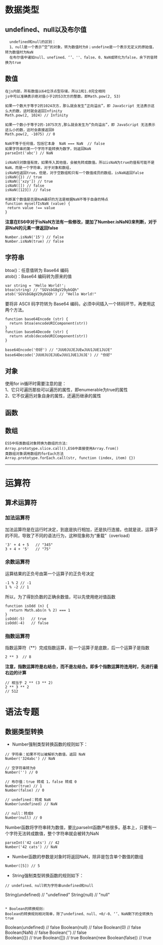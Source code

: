 # 数据类型   
## undefined、null以及布尔值   
```   
  undefined和null的区别：   
  1、null是一个表示“空”的对象，转为数值时为0；undefine是一个表示无定义的原始值，转为数值时为NaN  
  在布尔值中诸如null、unefined、‘’、''、false、0、NaN或转化为false，余下的皆转换为true   
 ```   
 
 ## 数值   
 ```  
 在js内部，所有数值以64位浮点型存储，所以1和1.0完全相同   
 js中可以准确表示绝对值小于2的53次方的整数，即Math.pow(2, 53)   
 
 如果一个数大于等于2的1024次方，那么就会发生“正向溢出”，即 JavaScript 无法表示这么大的数，这时就会返回Infinity   
 Math.pow(2, 1024) // Infinity   
 
 如果一个数小于等于2的-1075次方,那么就会发生为“负向溢出”，即 JavaScript 无法表示这么小的数，这时会直接返回0   
 Math.pow(2, -1075) // 0   
 
NaN不等于任何值，包括它本身  NaN === NaN  // false  
如果字符串的第一个字符不能转换为数字，则返回NaN  
parseInt('abc') // NaN  

isNaN只对数值有效，如果传入其他值，会被先转成数值。所以isNaN为true的值有可能不是NaN，而是一个字符串，对于对象和数组，
isNaN也返回true，但是，对于空数组和只有一个数值成员的数组，isNaN返回false  
isNaN({}) // true  
isNaN(['xzy']) // true  
isNaN([]) // false  
isNaN([123]) // false  

判断某个数值是否是NaN最好的方法是根据NaN不等于自身的特点  
function myselfIsNaN (value) {
  return value !== value
}     
```  
**注意在ES6中对于isNaN方法有一些修改，提加了Number.isNaN()来判断，对于非NaN的元素一律返回false**  
```  
Number.isNaN('15') // false  
Number.isNaN(true) // false  
```  

## 字符串  

btoa()：任意值转为 Base64 编码  
atob()：Base64 编码转为原来的值  
```  
var string = 'Hello World!';  
btoa(string) // "SGVsbG8gV29ybGQh"  
atob('SGVsbG8gV29ybGQh') // "Hello World!"  
```  
要将非 ASCII 码字符转为 Base64 编码，必须中间插入一个转码环节，再使用这两个方法。  
```  
function base64Encode (str) {
  return btoa(encodeURIComponent(str))
}  
function base64Decode (str) {
  return atob(decodeURIComponent(str))
}

base64Encode('你好') // "JUU0JUJEJUEwJUU1JUE1JUJE"  
base64Decode('JUU0JUJEJUEwJUU1JUE1JUJE') // "你好"  
```  

## 对象  

使用for in循环时需要注意的是：  
1、它只可遍历那些可以遍历的属性，即enumerable为true的属性  
2、它不仅遍历对象自身的属性，还遍历继承的属性  

## 函数  

## 数组  
```  
ES5中将类数组对象转换为数组的方法:  
Array.prototype.slice.call(),ES6中直接使用Array.from()  
类数组对象调用数组的forEach方法  
Array.prototype.forEach.call(str, function (index, item) {})  
```  

***  

# 运算符  

## 算术运算符  
### 加法运算符  
加法运算符是在运行时决定，到底是执行相加，还是执行连接。也就是说，运算子的不同，导致了不同的语法行为，这种现象称为“重载”（overload）  
```  
'3' + 4 + 5   // "345"  
3 + 4 + '5'   // "75"  
```  
### 余数运算符  
运算结果的正负号由第一个运算子的正负号决定  
```  
-1 % 2 // -1
1 % -2 // 1  
```  
所以，为了得到负数的正确余数值，可以先使用绝对值函数  
```  
function isOdd (n) {
  return Math.abs(n % 2) === 1
}  
isOdd(-5)   // true  
isOdd(-4)   // false  
```  
### 指数运算符  
指数运算符（**）完成指数运算，前一个运算子是底数，后一个运算子是指数  
```  
2 ** 3  // 8  
```  
**注意，指数运算符是右结合，而不是左结合。即多个指数运算符连用时，先进行最右边的计算**  
```  
// 相当于 2 ** (3 ** 2)
2 ** 3 ** 2
// 512  
```  

# 语法专题  
## 数据类型转换  
* Number强制类型转换函数的规则如下：  
```  
// 字符串：如果不可以被解析为数值，返回 NaN  
Number('324abc') // NaN  

// 空字符串转为0  
Number('') // 0  

// 布尔值：true 转成 1，false 转成 0  
Number(true) // 1  
Number(false) // 0  

// undefined：转成 NaN  
Number(undefined) // NaN  

// null：转成0  
Number(null) // 0  
```  
Number函数将字符串转为数值，要比parseInt函数严格很多。基本上，只要有一个字符无法转成数值，整个字符串就会被转为NaN  
```  
parseInt('42 cats') // 42  
Number('42 cats') // NaN  
```  

* Number函数的参数是对象时将返回NaN，除非是包含单个数值的数组  
```  
Number([5]) // 5  
```  

* String强制类型转换函数的规则如下：  
```  
// undefined、null转为字符串undefined和null  
```  
String(undefined) // "undefined"
String(null) // "null"  
```  

* Boolean的转换规则:  
Boolean的转换规则相对简单，除了undefined、null、+0/-0、‘’、NaN剩下的全转换为true  
```  
Boolean(undefined) // false
Boolean(null) // false
Boolean(0) // false
Boolean(NaN) // false
Boolean('') // false  
Boolean({}) // true
Boolean([]) // true
Boolean(new Boolean(false)) // true  
```  
